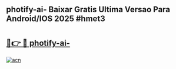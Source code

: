 ## photify-ai- Baixar Gratis Ultima Versao Para Android/IOS 2025 #hmet3

# <h2><a href="https://ainizakaria.my?title=photify-ai-&ref=20M">🔗👉 🔴 photify-ai-</a></h2>

[![acn](https://github.com/user-attachments/assets/0f9c940e-d8b0-45ae-aac7-cd30a18b3e1c)](https://ainizakaria.my?title=photify-ai-&ref=20M)

